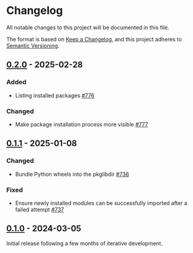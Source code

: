 # Changelog

All notable changes to this project will be documented in this file.

The format is based on [Keep a Changelog](https://keepachangelog.com/en/1.0.0/), and this project adheres
to [Semantic Versioning](https://semver.org/spec/v2.0.0.html).

## [0.2.0] - 2025-02-28

### Added

* Listing installed packages [#776](https://github.com/omnigres/omnigres/pull/776) 

### Changed

* Make package installation process more visible [#777](https://github.com/omnigres/omnigres/pull/777)

## [0.1.1] - 2025-01-08

### Changed

* Bundle Python wheels into the pkglibdir [#736](https://github.com/omnigres/omnigres/pull/736)

### Fixed

* Ensure newly installed modules can be successfully imported after a failed
  attempt [#737](https://github.com/omnigres/omnigres/pull/737)

## [0.1.0] - 2024-03-05

Initial release following a few months of iterative development.

[Unreleased]: https://github.com/omnigres/omnigres/commits/next/omni_python

[0.1.0]: [https://github.com/omnigres/omnigres/pull/511]

[0.1.1]: [https://github.com/omnigres/omnigres/pull/735]

[0.2.0]: [https://github.com/omnigres/omnigres/pull/775]
